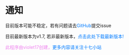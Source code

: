 <style>
    a {
        color: #007BFF;
        text-decoration: none;
        transition: color 0.3s ease, background-color 0.3s ease;
    }
    
    a:hover {
        color: #0056b3;
        background-color: #e6f7ff;
    }
    
    a:active {
        color: #003580;
        background-color: #cce5ff;
    }
    
    .violet {
        color: violet;
    }
</style>

<body>
    <h1>通知</h1>
    <p>目前版本可能不稳定，若有问题请去<a href="https://github.com/violet0107/ChatGPT-cookies" target="_blank">GitHub</a>提交issue</p>
    <p>目前最新版本为v1.7, 若非最新版本，<a href="https://github.com/violet0107/ChatGPT-cookies/releases" target="_blank">点击此处下载最新版本!</a></p>
    <p class="violet">此程序由violet17创建，<a href="https://violet17.com" target="_blank">更多内容请关注十七小站</a></p>
</body>
